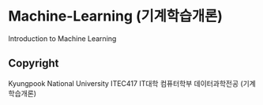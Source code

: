 # Machine-Learning (기계학습개론)
Introduction to Machine Learning

## Copyright
Kyungpook National University 
ITEC417 	IT대학 컴퓨터학부 데이터과학전공
(기계학습개론)
